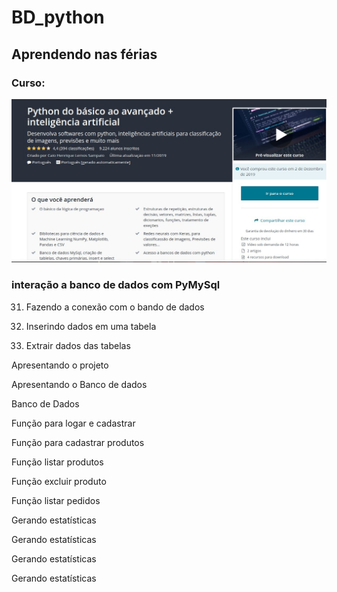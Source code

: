 # BD_python
## Aprendendo nas férias
### Curso:
![curso](https://github.com/ifeslopes/BD_python/blob/master/capa%20do%20curso.jpg)

### interação a banco de dados com PyMySql

31. Fazendo a conexão com o
bando de dados


32. Inserindo dados em uma tabela

33. Extrair dados das tabelas


Apresentando o projeto

Apresentando o Banco de dados

Banco de Dados

Função para logar e cadastrar

Função para cadastrar produtos

Função listar produtos

Função excluir produto

Função listar pedidos

Gerando estatísticas 

Gerando estatísticas


Gerando estatísticas

Gerando estatísticas 
